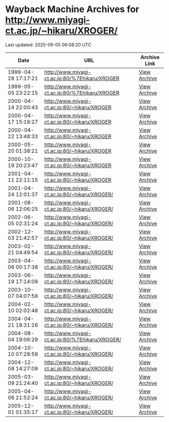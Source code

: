 # Wayback Machine Archives for http://www.miyagi-ct.ac.jp/~hikaru/XROGER/

Last updated: 2025-09-05 06:08:20 UTC

| Date | URL | Archive Link |
|------|-----|---------------|
| 1999-04-28 17:17:21 | http://www.miyagi-ct.ac.jp:80/%7Ehikaru/XROGER | [View Archive](https://web.archive.org/web/19990428171721/http://www.miyagi-ct.ac.jp:80/%7Ehikaru/XROGER) |
| 1999-05-05 23:22:15 | http://www.miyagi-ct.ac.jp:80/%7Ehikaru/XROGER | [View Archive](https://web.archive.org/web/19990505232215/http://www.miyagi-ct.ac.jp:80/%7Ehikaru/XROGER) |
| 2000-04-14 22:00:43 | http://www.miyagi-ct.ac.jp:80/~hikaru/XROGER | [View Archive](https://web.archive.org/web/20000414220043/http://www.miyagi-ct.ac.jp:80/~hikaru/XROGER) |
| 2000-04-17 15:19:27 | http://www.miyagi-ct.ac.jp:80/~hikaru/XROGER | [View Archive](https://web.archive.org/web/20000417151927/http://www.miyagi-ct.ac.jp:80/~hikaru/XROGER) |
| 2000-04-22 13:48:33 | http://www.miyagi-ct.ac.jp:80/~hikaru/XROGER | [View Archive](https://web.archive.org/web/20000422134833/http://www.miyagi-ct.ac.jp:80/~hikaru/XROGER) |
| 2000-05-20 01:38:21 | http://www.miyagi-ct.ac.jp:80/~hikaru/XROGER | [View Archive](https://web.archive.org/web/20000520013821/http://www.miyagi-ct.ac.jp:80/~hikaru/XROGER) |
| 2000-10-19 20:23:47 | http://www.miyagi-ct.ac.jp:80/~hikaru/XROGER | [View Archive](https://web.archive.org/web/20001019202347/http://www.miyagi-ct.ac.jp:80/~hikaru/XROGER) |
| 2001-04-11 22:11:15 | http://www.miyagi-ct.ac.jp:80/~hikaru/XROGER | [View Archive](https://web.archive.org/web/20010411221115/http://www.miyagi-ct.ac.jp:80/~hikaru/XROGER) |
| 2001-04-24 12:01:37 | http://www.miyagi-ct.ac.jp:80/~hikaru/XROGER/ | [View Archive](https://web.archive.org/web/20010424120137/http://www.miyagi-ct.ac.jp:80/~hikaru/XROGER/) |
| 2001-08-06 12:06:25 | http://www.miyagi-ct.ac.jp:80/~hikaru/XROGER/ | [View Archive](https://web.archive.org/web/20010806120625/http://www.miyagi-ct.ac.jp:80/~hikaru/XROGER/) |
| 2002-06-05 02:31:24 | http://www.miyagi-ct.ac.jp:80/~hikaru/XROGER/ | [View Archive](https://web.archive.org/web/20020605023124/http://www.miyagi-ct.ac.jp:80/~hikaru/XROGER/) |
| 2002-12-03 21:42:57 | http://www.miyagi-ct.ac.jp:80/~hikaru/XROGER/ | [View Archive](https://web.archive.org/web/20021203214257/http://www.miyagi-ct.ac.jp:80/~hikaru/XROGER/) |
| 2003-02-21 04:49:54 | http://www.miyagi-ct.ac.jp:80/~hikaru/XROGER/ | [View Archive](https://web.archive.org/web/20030221044954/http://www.miyagi-ct.ac.jp:80/~hikaru/XROGER/) |
| 2003-04-06 00:17:38 | http://www.miyagi-ct.ac.jp:80/~hikaru/XROGER/ | [View Archive](https://web.archive.org/web/20030406001738/http://www.miyagi-ct.ac.jp:80/~hikaru/XROGER/) |
| 2003-06-19 17:14:09 | http://www.miyagi-ct.ac.jp:80/~hikaru/XROGER/ | [View Archive](https://web.archive.org/web/20030619171409/http://www.miyagi-ct.ac.jp:80/~hikaru/XROGER/) |
| 2003-10-07 04:07:58 | http://www.miyagi-ct.ac.jp:80/~hikaru/XROGER/ | [View Archive](https://web.archive.org/web/20031007040758/http://www.miyagi-ct.ac.jp:80/~hikaru/XROGER/) |
| 2004-02-10 02:02:48 | http://www.miyagi-ct.ac.jp:80/~hikaru/XROGER/ | [View Archive](https://web.archive.org/web/20040210020248/http://www.miyagi-ct.ac.jp:80/~hikaru/XROGER/) |
| 2004-04-21 18:31:16 | http://www.miyagi-ct.ac.jp:80/~hikaru/XROGER/ | [View Archive](https://web.archive.org/web/20040421183116/http://www.miyagi-ct.ac.jp:80/~hikaru/XROGER/) |
| 2004-08-04 19:06:29 | http://www.miyagi-ct.ac.jp:80/%7Ehikaru/XROGER/ | [View Archive](https://web.archive.org/web/20040804190629/http://www.miyagi-ct.ac.jp:80/%7Ehikaru/XROGER/) |
| 2004-10-10 07:28:59 | http://www.miyagi-ct.ac.jp:80/~hikaru/XROGER/ | [View Archive](https://web.archive.org/web/20041010072859/http://www.miyagi-ct.ac.jp:80/~hikaru/XROGER/) |
| 2004-12-08 14:27:09 | http://www.miyagi-ct.ac.jp:80/~hikaru/XROGER/ | [View Archive](https://web.archive.org/web/20041208142709/http://www.miyagi-ct.ac.jp:80/~hikaru/XROGER/) |
| 2005-03-09 21:24:40 | http://www.miyagi-ct.ac.jp:80/~hikaru/XROGER/ | [View Archive](https://web.archive.org/web/20050309212440/http://www.miyagi-ct.ac.jp:80/~hikaru/XROGER/) |
| 2005-04-06 21:52:24 | http://www.miyagi-ct.ac.jp:80/~hikaru/XROGER/ | [View Archive](https://web.archive.org/web/20050406215224/http://www.miyagi-ct.ac.jp:80/~hikaru/XROGER/) |
| 2005-12-01 01:35:17 | http://www.miyagi-ct.ac.jp:80/~hikaru/XROGER/ | [View Archive](https://web.archive.org/web/20051201013517/http://www.miyagi-ct.ac.jp:80/~hikaru/XROGER/) |
